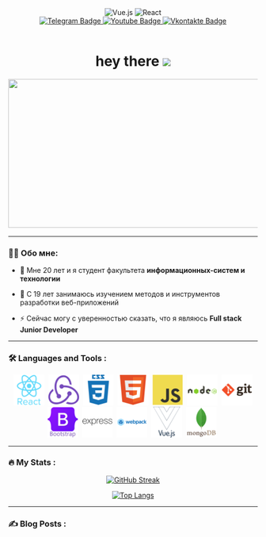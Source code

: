 <div id="header" align="center">
    <img src="https://media.giphy.com/media/v1.Y2lkPTc5MGI3NjExMjY4MDBlNDczYTc1MzZjNWMyMzEzODI1NzE5MjVlNzdlOWQxYjk3MSZjdD1z/Ye7UYS5NTl6arPbDw7/giphy.gif" title="Vue.js" width="100"/>
    <img src="https://media.giphy.com/media/v1.Y2lkPTc5MGI3NjExY2IxZmExZWE3YzhmYmFjODgyMDA0OWI1OWNiYWMwMjFlYmQxNWJjZiZjdD1z/eNAsjO55tPbgaor7ma/giphy.gif" title="React" width="100"/>
  <div id="badges">
    <a href="https://t.me/Kotiev_Hamza">
      <img src="https://img.shields.io/badge/Telegram-blue?style=for-the-badge&logo=telegram&logoColor=white" alt="Telegram Badge"/>
    </a>
    <a href="your-youtube-URL">
      <img src="https://img.shields.io/badge/YouTube-red?style=for-the-badge&logo=youtube&logoColor=white" alt="Youtube Badge"/>
    </a>
    <a href="https://vk.com/kotiev_hamza">
      <img src="https://img.shields.io/badge/Vkontakte-blue?style=for-the-badge&logo=Vk&logoColor=white" alt="Vkontakte Badge"/>
    </a>
  </div>
  <img src="https://komarev.com/ghpvc/?username=HamzaKotiev&style=flat-square&color=blue" alt=""/>
  <h1>
    hey there
    <img src="https://media.giphy.com/media/hvRJCLFzcasrR4ia7z/giphy.gif" width="30px"/>
  </h1>
</div>
<div align="center">
    <img src="https://media.giphy.com/media/f3iwJFOVOwuy7K6FFw/giphy.gif" width="600" height="300"/>
</div>

---

### :woman_technologist: Обо мне:

- :telescope:  Мне 20 лет и я студент факультета **информационных-систем и технологии**

- :seedling: С 19 лет занимаюсь изучением  методов и инструментов разработки веб-приложений 

- :zap: Сейчас могу с  уверенностью сказать, что я являюсь **Full stack  Junior  Developer**

---

### :hammer_and_wrench: Languages and Tools :

<div align="center">
 <img src="https://github.com/devicons/devicon/blob/master/icons/react/react-original-wordmark.svg" title="React" alt="React" width="62" height="62"/>&nbsp;
  <img src="https://github.com/devicons/devicon/blob/master/icons/redux/redux-original.svg" title="Redux" alt="Redux " width="62" height="62"/>&nbsp;
  <img src="https://github.com/devicons/devicon/blob/master/icons/css3/css3-plain-wordmark.svg"  title="CSS3" alt="CSS" width="62" height="62"/>&nbsp;
  <img src="https://github.com/devicons/devicon/blob/master/icons/html5/html5-original.svg" title="HTML5" alt="HTML" width="62" height="62"/>&nbsp;
  <img src="https://github.com/devicons/devicon/blob/master/icons/javascript/javascript-original.svg" title="JavaScript" alt="JavaScript" width="62" height="62"/>&nbsp;
  <img src="https://github.com/devicons/devicon/blob/master/icons/nodejs/nodejs-original-wordmark.svg" title="NodeJS" alt="NodeJS" width="62" height="62"/>&nbsp;
  <img src="https://github.com/devicons/devicon/blob/master/icons/git/git-original-wordmark.svg" title="Git" **alt="Git" width="62" height="62"/>
  <img src="https://github.com/devicons/devicon/blob/master/icons/bootstrap/bootstrap-original-wordmark.svg" title="Bootstrap"  alt=" Bootstrap" width="62" height="62"/>&nbsp;
   <img src="https://github.com/devicons/devicon/blob/master/icons/express/express-original-wordmark.svg" title="Express"  alt="Express" width="62" height="62"/>&nbsp;
   <img src="https://github.com/devicons/devicon/blob/master/icons/webpack/webpack-original-wordmark.svg" title="Webpack"  alt="Webpack" width="62" height="62"/>&nbsp;
  <img src="https://github.com/devicons/devicon/blob/master/icons/vuejs/vuejs-line-wordmark.svg" title="Vue.js"  alt="Vue.js" width="62" height="62"/>&nbsp;
   <img src="https://github.com/devicons/devicon/blob/master/icons/mongodb/mongodb-original-wordmark.svg" title="MongoDB"  alt="MongoDB" width="62" height="62"/>&nbsp;
</div>

---

### :fire: My Stats :
<div align="center">
  
[![GitHub Streak](http://github-readme-streak-stats.herokuapp.com?user=HamzaKotiev&theme=dark&background=000000)](https://git.io/streak-stats)

[![Top Langs](https://github-readme-stats.vercel.app/api/top-langs/?username=HamzaKotiev&layout=compact&theme=vision-friendly-dark)]()
  
</div>

---

### :writing_hand: Blog Posts :
<!-- BLOG-POST-LIST:START -->
<!-- BLOG-POST-LIST:END -->

